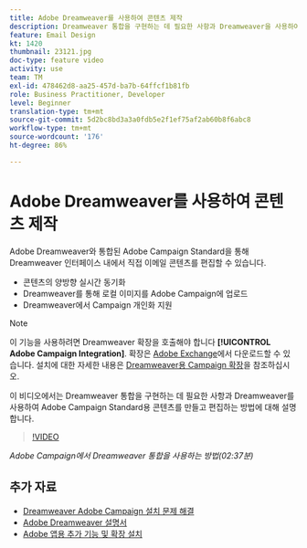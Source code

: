 ```yaml
---
title: Adobe Dreamweaver를 사용하여 콘텐츠 제작
description: Dreamweaver 통합을 구현하는 데 필요한 사항과 Dreamweaver을 사용하여 Adobe Campaign Standard용 컨텐츠를 만들고 편집하는 방법을 이해합니다.
feature: Email Design
kt: 1420
thumbnail: 23121.jpg
doc-type: feature video
activity: use
team: TM
exl-id: 478462d8-aa25-457d-ba7b-64ffcf1b81fb
role: Business Practitioner, Developer
level: Beginner
translation-type: tm+mt
source-git-commit: 5d2bc8bd3a3a0fdb5e2f1ef75af2ab60b8f6abc8
workflow-type: tm+mt
source-wordcount: '176'
ht-degree: 86%

---
```


# Adobe Dreamweaver를 사용하여 콘텐츠 제작

Adobe Dreamweaver와 통합된 Adobe Campaign Standard을 통해 Dreamweaver 인터페이스 내에서 직접 이메일 콘텐츠를 편집할 수 있습니다.

* 콘텐츠의 양방향 실시간 동기화
* Dreamweaver를 통해 로컬 이미지를 Adobe Campaign에 업로드
* Dreamweaver에서 Campaign 개인화 지원

>[!NOTE]
>
>이 기능을 사용하려면 Dreamweaver 확장을 호출해야 합니다 **[!UICONTROL Adobe Campaign Integration]**. 확장은 [Adobe Exchange](https://exchange.adobe.com/creativecloud.html#search)에서 다운로드할 수 있습니다. 설치에 대한 자세한 내용은 [Dreamweaver용 Campaign 확장](https://helpx.adobe.com/kr/dreamweaver/using/working-with-dreamweaver-and-campaign.html)을 참조하십시오.

이 비디오에서는 Dreamweaver 통합을 구현하는 데 필요한 사항과 Dreamweaver를 사용하여 Adobe Campaign Standard용 콘텐츠를 만들고 편집하는 방법에 대해 설명합니다.

>[!VIDEO](https://video.tv.adobe.com/v/23121?quality=12)

*Adobe Campaign에서 Dreamweaver 통합을 사용하는 방법(02:37분)*

## 추가 자료

* [Dreamweaver Adobe Campaign 설치 문제 해결](https://helpx.adobe.com/kr/dreamweaver/kb/dreamweaver-campaign-integration-issue.html)
* [Adobe Dreamweaver 설명서](https://helpx.adobe.com/dreamweaver/using/working-with-dreamweaver-and-campaign.html)
* [Adobe 앱용 추가 기능 및 확장 설치](https://helpx.adobe.com/kr/creative-cloud/kb/installingextensionsandaddons.html)

